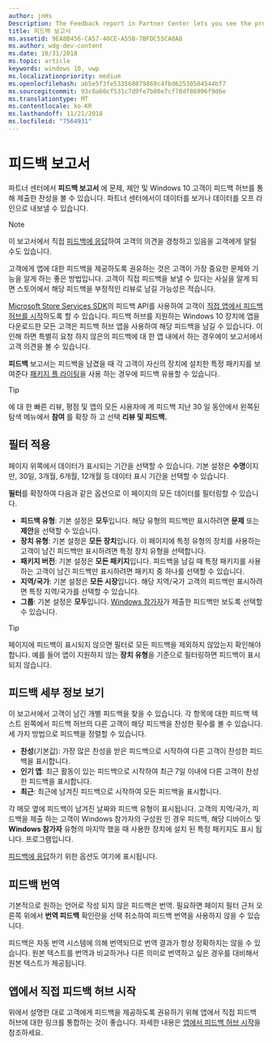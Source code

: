 ```yaml
---
author: jnHs
Description: The Feedback report in Partner Center lets you see the problems, suggestions, and upvotes that your Windows 10 customers have submitted through Feedback Hub.
title: 피드백 보고서
ms.assetid: 9EA8B456-CA57-40CE-A55B-7BFDC55CA8A8
ms.author: wdg-dev-content
ms.date: 10/31/2018
ms.topic: article
keywords: windows 10, uwp
ms.localizationpriority: medium
ms.openlocfilehash: ab5e5f3fe533568079869c4fbd62530504544bf7
ms.sourcegitcommit: 93c0a60cf531c7d9fe7b00e7cf78df86906f9d6e
ms.translationtype: MT
ms.contentlocale: ko-KR
ms.lasthandoff: 11/21/2018
ms.locfileid: "7564931"
---
```

# <a name="feedback-report"></a>피드백 보고서

파트너 센터에서 **피드백 보고서** 에 문제, 제안 및 Windows 10 고객이 피드백 허브를 통해 제출한 찬성을 볼 수 있습니다. 파트너 센터에서이 데이터를 보거나 데이터를 오프 라인으로 내보낼 수 있습니다.

> [!NOTE]
> 이 보고서에서 직접 [피드백에 응답](respond-to-customer-feedback.md)하여 고객의 의견을 경청하고 있음을 고객에게 알릴 수도 있습니다.

고객에게 앱에 대한 피드백을 제공하도록 권유하는 것은 고객이 가장 중요한 문제와 기능을 알게 하는 좋은 방법입니다. 고객이 직접 피드백을 보낼 수 있다는 사실을 알게 되면 스토어에서 해당 피드백을 부정적인 리뷰로 남길 가능성은 적습니다.

[Microsoft Store Services SDK](http://aka.ms/store-em-sdk)의 피드백 API를 사용하여 고객이 [직접 앱에서 피드백 허브를 시작](../monetize/launch-feedback-hub-from-your-app.md)하도록 할 수 있습니다. 피드백 허브를 지원하는 Windows 10 장치에 앱을 다운로드한 모든 고객은 피드백 허브 앱을 사용하여 해당 피드백을 남길 수 있습니다. 이 인해 하면 특별히 요청 하지 않은의 피드백에 대 한 앱 내에서 하는 경우에이 보고서에서 고객 의견을 볼 수 있습니다.

**피드백** 보고서는 피드백을 남겼을 때 각 고객이 자신의 장치에 설치한 특정 패키지를 보여준다 [패키지 플 라이팅](package-flights.md)을 사용 하는 경우에 피드백 유용할 수 있습니다.

> [!TIP]
> 에 대 한 빠른 리뷰, 평점 및 앱의 모든 사용자에 게 피드백 지난 30 일 동안에서 왼쪽된 탐색 메뉴에서 **참여** 를 확장 하 고 선택 **리뷰 및 피드백.** 


## <a name="apply-filters"></a>필터 적용

페이지 위쪽에서 데이터가 표시되는 기간을 선택할 수 있습니다. 기본 설정은 **수명**이지만, 30일, 3개월, 6개월, 12개월 등 데이터 표시 기간을 선택할 수 있습니다.

**필터**를 확장하여 다음과 같은 옵션으로 이 페이지의 모든 데이터를 필터링할 수 있습니다.

- **피드백 유형**: 기본 설정은 **모두**입니다. 해당 유형의 피드백만 표시하려면 **문제** 또는 **제안**을 선택할 수 있습니다.
- **장치 유형**: 기본 설정은 **모든 장치**입니다. 이 페이지에 특정 유형의 장치를 사용하는 고객이 남긴 피드백만 표시하려면 특정 장치 유형을 선택합니다.
- **패키지 버전**: 기본 설정은 **모든 패키지**입니다. 피드백을 남길 때 특정 패키지를 사용하는 고객이 남긴 피드백만 표시하려면 패키지 중 하나를 선택할 수 있습니다.
- **지역/국가**: 기본 설정은 **모든 시장**입니다. 해당 지역/국가 고객의 피드백만 표시하려면 특정 지역/국가를 선택할 수 있습니다.
- **그룹**: 기본 설정은 **모두**입니다. [Windows 참가자](http://insider.windows.com)가 제출한 피드백만 보도록 선택할 수 있습니다.

> [!TIP]
> 페이지에 피드백이 표시되지 않으면 필터로 모든 피드백을 제외하지 않았는지 확인해야 합니다. 예를 들어 앱이 지원하지 않는 **장치 유형**을 기준으로 필터링하면 피드백이 표시되지 않습니다.


## <a name="viewing-feedback-details"></a>피드백 세부 정보 보기

이 보고서에서 고객이 남긴 개별 피드백을 찾을 수 있습니다. 각 항목에 대한 피드백 텍스트 왼쪽에서 피드백 허브의 다른 고객이 해당 피드백을 찬성한 횟수를 볼 수 있습니다. 세 가지 방법으로 피드백을 정렬할 수 있습니다.

- **찬성**(기본값): 가장 많은 찬성을 받은 피드백으로 시작하여 다른 고객이 찬성한 피드백을 표시합니다.
- **인기 앱**: 최근 활동이 있는 피드백으로 시작하여 최근 7일 이내에 다른 고객이 찬성한 피드백을 표시합니다.
- **최근**: 최근에 남겨진 피드백으로 시작하여 모든 피드백을 표시합니다.

각 메모 옆에 피드백이 남겨진 날짜와 피드백 유형이 표시됩니다. 고객의 지역/국가, 피드백을 제출 하는 고객이 Windows 참가자의 구성원 인 경우 피드백, 해당 디바이스 및 **Windows 참가자** 유형의 마지막 했을 때 사용한 장치에 설치 된 특정 패키지도 표시 됩니다. 프로그램입니다.

[피드백에 응답](respond-to-customer-feedback.md)하기 위한 옵션도 여기에 표시됩니다.


## <a name="translating-feedback"></a>피드백 번역

기본적으로 원하는 언어로 작성 되지 않은 피드백은 번역. 필요하면 페이지 필터 근처 오른쪽 위에서 **번역 피드백** 확인란을 선택 취소하여 피드백 번역을 사용하지 않을 수 있습니다.

피드백은 자동 번역 시스템에 의해 번역되므로 번역 결과가 항상 정확하지는 않을 수 있습니다. 원본 텍스트를 번역과 비교하거나 다른 의미로 번역하고 싶은 경우를 대비해서 원본 텍스트가 제공됩니다.


## <a name="launching-feedback-hub-directly-from-your-app"></a>앱에서 직접 피드백 허브 시작

위에서 설명한 대로 고객에게 피드백을 제공하도록 권유하기 위해 앱에서 직접 피드백 허브에 대한 링크를 통합하는 것이 좋습니다. 자세한 내용은 [앱에서 피드백 허브 시작](../monetize/launch-feedback-hub-from-your-app.md)을 참조하세요.

